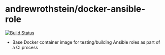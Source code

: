 andrewrothstein/docker-ansible-role
===================================
[![Build Status](https://travis-ci.org/andrewrothstein/docker-ansible-role.svg?branch=master)](https://travis-ci.org/andrewrothstein/docker-ansible-role)
* Base Docker container image for testing/building Ansible roles as part of a CI process

